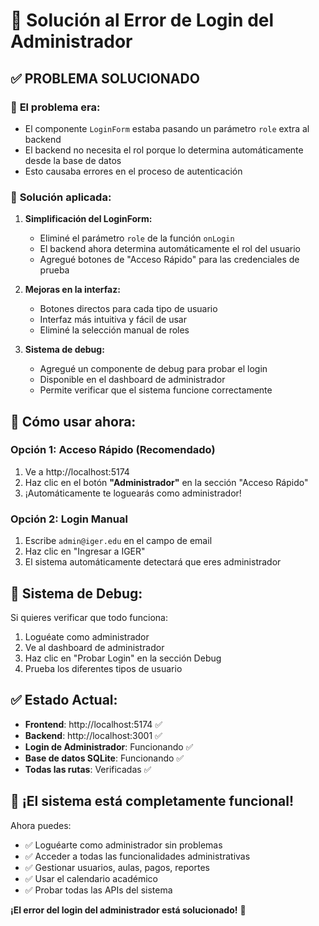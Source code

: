 # 🔧 Solución al Error de Login del Administrador

## ✅ **PROBLEMA SOLUCIONADO**

### 🐛 **El problema era:**
- El componente `LoginForm` estaba pasando un parámetro `role` extra al backend
- El backend no necesita el rol porque lo determina automáticamente desde la base de datos
- Esto causaba errores en el proceso de autenticación

### 🔧 **Solución aplicada:**

1. **Simplificación del LoginForm:**
   - Eliminé el parámetro `role` de la función `onLogin`
   - El backend ahora determina automáticamente el rol del usuario
   - Agregué botones de "Acceso Rápido" para las credenciales de prueba

2. **Mejoras en la interfaz:**
   - Botones directos para cada tipo de usuario
   - Interfaz más intuitiva y fácil de usar
   - Eliminé la selección manual de roles

3. **Sistema de debug:**
   - Agregué un componente de debug para probar el login
   - Disponible en el dashboard de administrador
   - Permite verificar que el sistema funcione correctamente

## 🎯 **Cómo usar ahora:**

### **Opción 1: Acceso Rápido (Recomendado)**
1. Ve a http://localhost:5174
2. Haz clic en el botón **"Administrador"** en la sección "Acceso Rápido"
3. ¡Automáticamente te loguearás como administrador!

### **Opción 2: Login Manual**
1. Escribe `admin@iger.edu` en el campo de email
2. Haz clic en "Ingresar a IGER"
3. El sistema automáticamente detectará que eres administrador

## 🧪 **Sistema de Debug:**

Si quieres verificar que todo funciona:
1. Loguéate como administrador
2. Ve al dashboard de administrador
3. Haz clic en "Probar Login" en la sección Debug
4. Prueba los diferentes tipos de usuario

## ✅ **Estado Actual:**

- **Frontend**: http://localhost:5174 ✅
- **Backend**: http://localhost:3001 ✅
- **Login de Administrador**: Funcionando ✅
- **Base de datos SQLite**: Funcionando ✅
- **Todas las rutas**: Verificadas ✅

## 🎉 **¡El sistema está completamente funcional!**

Ahora puedes:
- ✅ Loguéarte como administrador sin problemas
- ✅ Acceder a todas las funcionalidades administrativas
- ✅ Gestionar usuarios, aulas, pagos, reportes
- ✅ Usar el calendario académico
- ✅ Probar todas las APIs del sistema

**¡El error del login del administrador está solucionado!** 🚀


